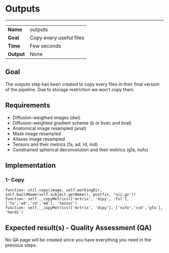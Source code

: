# Outputs
---

|                |                                                       |
|----------------|-------------------------------------------------------|
|**Name**        | outputs                                    |
|**Goal**        | Copy every useful files                                    |
|**Time**        | Few seconds         |
|**Output**      | None                                     |

## Goal

The outputs step has been created to copy every files in their final version of the pipeline. Due to storage restriction we won't copy them.

## Requirements

- Diffusion-weigthed images (dwi) <br>
- Diffusion-weighted gradient scheme (b or bvec and bval) <br>
- Anatomical image resampled (anat)
- Mask image resampled
- Atlases image resampled
- Tensors and their metrics (fa, ad, rd, md)
- Constrained spherical deconvolution and their metrics (gfa, nufo)

## Implementation

### 1- Copy

```
function: util.copy(image, self.workingDir,  self.buildName(self.subject.getName(), postfix, 'nii.gz'))
function: self.__copyMetrics(['mrtrix', 'dipy', 'fsl'], ['fa','ad','rd','md'], 'tensor')
function: self.__copyMetrics(['mrtrix', 'dipy'], ['nufo','csd','gfa'], 'hardi')
```

## Expected result(s) - Quality Assessment (QA)

No QA page will be created since you have everything you need in the previous steps.


